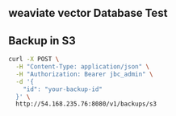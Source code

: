 ## weaviate vector Database Test


## Backup in S3
```bash
curl -X POST \
  -H "Content-Type: application/json" \
  -H "Authorization: Bearer jbc_admin" \
  -d '{
    "id": "your-backup-id"
  }' \
  http://54.168.235.76:8080/v1/backups/s3
```



